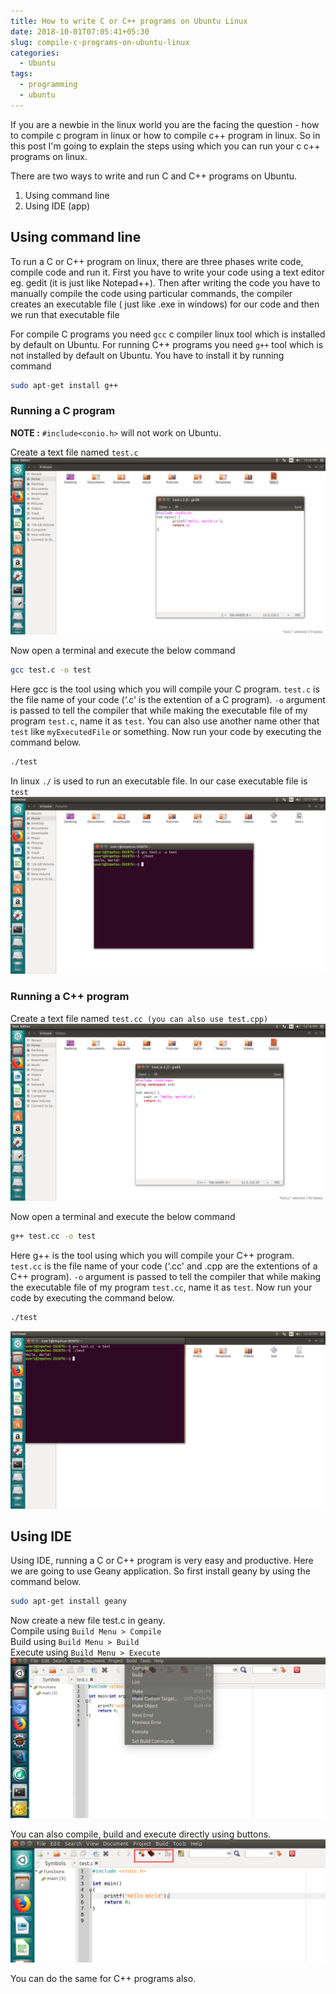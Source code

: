 ```yaml
---
title: How to write C or C++ programs on Ubuntu Linux
date: 2018-10-01T07:05:41+05:30
slug: compile-c-programs-on-ubuntu-linux
categories:
  - Ubuntu
tags:
  - programming
  - ubuntu
---
```

If you are a newbie in the linux world you are the facing the question - how to compile c program in linux or how to compile c++ program in linux. So in this post I'm going to explain the steps using which you can run your c c++ programs on linux.

There are two ways to write and run C and C++ programs on Ubuntu.  
1. Using command line  
2. Using IDE (app)

## Using command line

To run a C or C++ program on linux, there are three phases write code, compile code and run it. First you have to write your code using a text editor eg. gedit (it is just like Notepad++). Then after writing the code you have to manually compile the code using particular commands, the compiler creates an executable file ( just like .exe in windows) for our code and then we run that executable file

For compile C programs you need `gcc` c compiler linux tool which is installed by default on Ubuntu. For running C++ programs you need `g++` tool which is not installed by default on Ubuntu. You have to install it by running command

```bash
sudo apt-get install g++

```

### Running a C program

**NOTE :** `#include<conio.h>` will not work on Ubuntu.

Create a text file named `test.c`
![Writing C program](/wp-content/uploads/2018/10/writing-c-program-on-ubuntu-linux.png)

Now open a terminal and execute the below command

```bash
gcc test.c -o test

```

Here gcc is the tool using which you will compile your C program. `test.c` is the file name of your code (‘.c' is the extention of a C program). `-o` argument is passed to tell the compiler that while making the executable file of my program `test.c`, name it as `test`. You can also use another name other that `test` like `myExecutedFile` or something. Now run your code by executing the command below.

```bash
./test

```

In linux `./` is used to run an executable file. In our case executable file is `test`
![Running C program](/wp-content/uploads/2018/10/running-c-program-on-ubuntu-linux.png)

### Running a C++ program

Create a text file named `test.cc (you can also use test.cpp)`
![Writing C++ program](/wp-content/uploads/2018/10/writing-c-plus-plus-program-on-ubuntu-linux.png)

Now open a terminal and execute the below command

```bash
g++ test.cc -o test
```


Here g++ is the tool using which you will compile your C++ program. `test.cc` is the file name of your code (‘.cc' and .cpp are the extentions of a C++ program). `-o` argument is passed to tell the compiler that while making the executable file of my program `test.cc`, name it as `test`. Now run your code by executing the command below.

```bash
./test
```
![Running C++ program](/wp-content/uploads/2018/10/running-c-plus-plus-program-on-ubuntu-linux.png)

## Using IDE

Using IDE, running a C or C++ program is very easy and productive. Here we are going to use Geany application. So first install geany by using the command below.

```bash
sudo apt-get install geany
```


Now create a new file test.c in geany.  
Compile using `Build Menu > Compile`  
Build using `Build Menu > Build`  
Execute using `Build Menu > Execute`  
![Geany menu bar](/wp-content/uploads/2018/10/geany-menu-bar.png)

You can also compile, build and execute directly using buttons. 
![Geany IDE C programming](/wp-content/uploads/2018/10/geany-ide-c-programming.png)

You can do the same for C++ programs also.